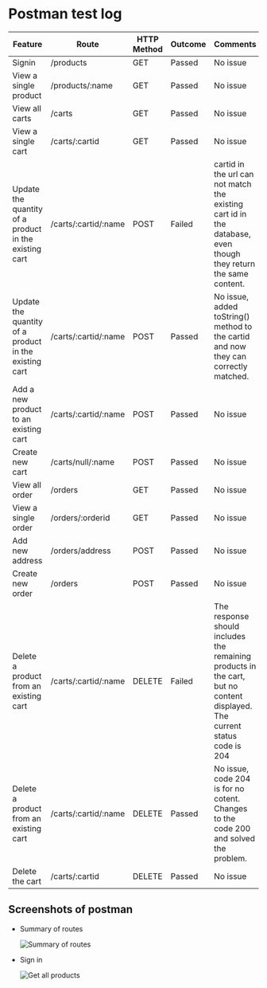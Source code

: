 # Postman test log

| Feature  | Route | HTTP Method | Outcome | Comments |
| ------------- | ------------- | ------------- | ------------- | ------------- |
| Signin  | /products  | GET  | Passed  | No issue  |
| View a single product  | /products/:name  | GET  | Passed  | No issue  |
| View all carts  | /carts | GET  | Passed  | No issue |
| View a single cart  | /carts/:cartid  | GET  | Passed  | No issue  |
| Update the quantity of a product in the existing cart  | /carts/:cartid/:name  | POST  | Failed  | cartid in the url can not match the existing cart id in the database, even though they return the same content. |
| Update the quantity of a product in the existing cart  | /carts/:cartid/:name  | POST  | Passed  | No issue, added toString() method to the cartid and now they can correctly matched. |
| Add a new product to an existing cart  | /carts/:cartid/:name  | POST  | Passed  | No issue |
| Create new cart  | /carts/null/:name  | POST  | Passed  | No issue |
| View all order  | /orders  | GET  | Passed  | No issue |
| View a single order  | /orders/:orderid  | GET  | Passed  | No issue |
| Add new address  | /orders/address  | POST  | Passed  | No issue  |
| Create new order  | /orders  | POST  | Passed  | No issue |
| Delete a product from an existing cart  | /carts/:cartid/:name  | DELETE  | Failed  | The response should includes the remaining products in the cart, but no content displayed. The current status code is 204 |
| Delete a product from an existing cart  | /carts/:cartid/:name  | DELETE  | Passed  | No issue, code 204 is for no cotent. Changes to the code 200 and solved the problem. |
| Delete the cart  | /carts/:cartid  | DELETE  | Passed | No issue  |

## Screenshots of postman

* Summary of routes
  
  ![Summary of routes](postman-testing-screenshot/Summary%20of%20routes.png)

* Sign in
  
  ![Get all products](postman-testing-screenshot/Get%20all%20products.png)
